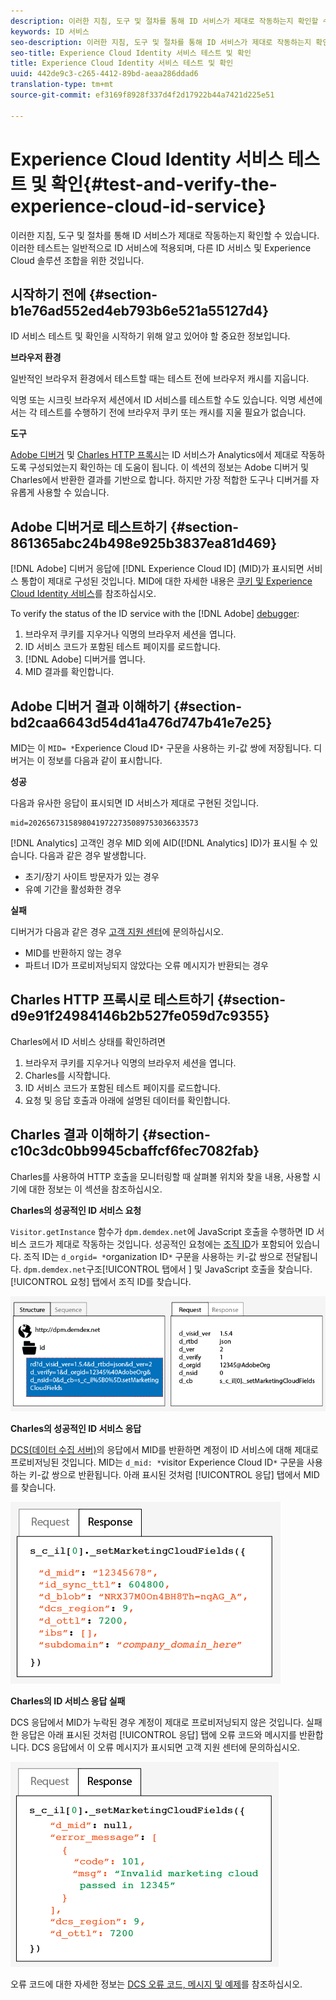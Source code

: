 ```yaml
---
description: 이러한 지침, 도구 및 절차를 통해 ID 서비스가 제대로 작동하는지 확인할 수 있습니다. 이러한 테스트는 일반적으로 ID 서비스에 적용되며, 다른 ID 서비스 및 Experience Cloud 솔루션 조합을 위한 것입니다.
keywords: ID 서비스
seo-description: 이러한 지침, 도구 및 절차를 통해 ID 서비스가 제대로 작동하는지 확인할 수 있습니다. 이러한 테스트는 일반적으로 ID 서비스에 적용되며, 다른 ID 서비스 및 Experience Cloud 솔루션 조합을 위한 것입니다.
seo-title: Experience Cloud Identity 서비스 테스트 및 확인
title: Experience Cloud Identity 서비스 테스트 및 확인
uuid: 442de9c3-c265-4412-89bd-aeaa286ddad6
translation-type: tm+mt
source-git-commit: ef3169f8928f337d4f2d17922b44a7421d225e51

---
```



# Experience Cloud Identity 서비스 테스트 및 확인{#test-and-verify-the-experience-cloud-id-service}

이러한 지침, 도구 및 절차를 통해 ID 서비스가 제대로 작동하는지 확인할 수 있습니다. 이러한 테스트는 일반적으로 ID 서비스에 적용되며, 다른 ID 서비스 및 Experience Cloud 솔루션 조합을 위한 것입니다.

## 시작하기 전에 {#section-b1e76ad552ed4eb793b6e521a55127d4}

ID 서비스 테스트 및 확인을 시작하기 위해 알고 있어야 할 중요한 정보입니다.

**브라우저 환경**

일반적인 브라우저 환경에서 테스트할 때는 테스트 전에 브라우저 캐시를 지웁니다.

익명 또는 시크릿 브라우저 세션에서 ID 서비스를 테스트할 수도 있습니다. 익명 세션에서는 각 테스트를 수행하기 전에 브라우저 쿠키 또는 캐시를 지울 필요가 없습니다.

**도구**

[ Adobe 디버거](https://marketing.adobe.com/resources/help/en_US/sc/implement/debugger.html) 및 [Charles HTTP 프록시](https://www.charlesproxy.com/)는 ID 서비스가 Analytics에서 제대로 작동하도록 구성되었는지 확인하는 데 도움이 됩니다. 이 섹션의 정보는 Adobe 디버거 및 Charles에서 반환한 결과를 기반으로 합니다. 하지만 가장 적합한 도구나 디버거를 자유롭게 사용할 수 있습니다.

## Adobe 디버거로 테스트하기 {#section-861365abc24b498e925b3837ea81d469}

[!DNL Adobe] 디버거 응답에 [!DNL Experience Cloud ID] (MID)가 표시되면 서비스 통합이 제대로 구성된 것입니다. MID에 대한 자세한 내용은 [쿠키 및 Experience Cloud Identity 서비스](../introduction/cookies.md)를 참조하십시오.

To verify the status of the ID service with the [!DNL Adobe] [debugger](https://marketing.adobe.com/resources/help/en_US/sc/implement/debugger.html):

1. 브라우저 쿠키를 지우거나 익명의 브라우저 세션을 엽니다.
1. ID 서비스 코드가 포함된 테스트 페이지를 로드합니다.
1. [!DNL Adobe] 디버거를 엽니다.
1. MID 결과를 확인합니다.

## Adobe 디버거 결과 이해하기 {#section-bd2caa6643d54d41a476d747b41e7e25}

MID는 이 `MID= *`Experience Cloud ID`*` 구문을 사용하는 키-값 쌍에 저장됩니다. 디버거는 이 정보를 다음과 같이 표시합니다.

**성공**

다음과 유사한 응답이 표시되면 ID 서비스가 제대로 구현된 것입니다.

```
mid=20265673158980419722735089753036633573
```

[!DNL Analytics] 고객인 경우 MID 외에 AID([!DNL Analytics] ID)가 표시될 수 있습니다. 다음과 같은 경우 발생합니다.

* 초기/장기 사이트 방문자가 있는 경우
* 유예 기간을 활성화한 경우

**실패**

디버거가 다음과 같은 경우 [고객 지원 센터](https://helpx.adobe.com/marketing-cloud/contact-support.html)에 문의하십시오.

* MID를 반환하지 않는 경우
* 파트너 ID가 프로비저닝되지 않았다는 오류 메시지가 반환되는 경우

## Charles HTTP 프록시로 테스트하기 {#section-d9e91f24984146b2b527fe059d7c9355}

Charles에서 ID 서비스 상태를 확인하려면

1. 브라우저 쿠키를 지우거나 익명의 브라우저 세션을 엽니다.
1. Charles를 시작합니다.
1. ID 서비스 코드가 포함된 테스트 페이지를 로드합니다.
1. 요청 및 응답 호출과 아래에 설명된 데이터를 확인합니다.

## Charles 결과 이해하기 {#section-c10c3dc0bb9945cbaffcf6fec7082fab}

Charles를 사용하여 HTTP 호출을 모니터링할 때 살펴볼 위치와 찾을 내용, 사용할 시기에 대한 정보는 이 섹션을 참조하십시오.

**Charles의 성공적인 ID 서비스 요청**

`Visitor.getInstance` 함수가 `dpm.demdex.net`에 JavaScript 호출을 수행하면 ID 서비스 코드가 제대로 작동하는 것입니다. 성공적인 요청에는 [조직 ID](../reference/requirements.md#section-a02f537129a64ffbb690d5738d360c26)가 포함되어 있습니다. 조직 ID는 `d_orgid= *`organization ID`*` 구문을 사용하는 키-값 쌍으로 전달됩니다. `dpm.demdex.net`구조[!UICONTROL  탭에서 ] 및 JavaScript 호출을 찾습니다. [!UICONTROL 요청] 탭에서 조직 ID를 찾습니다.

![](assets/charles_request.png)

**Charles의 성공적인 ID 서비스 응답**

[DCS(데이터 수집 서버)](https://marketing.adobe.com/resources/help/en_US/aam/c_compcollect.html)의 응답에서 MID를 반환하면 계정이 ID 서비스에 대해 제대로 프로비저닝된 것입니다. MID는 `d_mid: *`visitor Experience Cloud ID`*` 구문을 사용하는 키-값 쌍으로 반환됩니다. 아래 표시된 것처럼 [!UICONTROL 응답] 탭에서 MID를 찾습니다.

![](assets/charles_response_success.png)

**Charles의 ID 서비스 응답 실패**

DCS 응답에서 MID가 누락된 경우 계정이 제대로 프로비저닝되지 않은 것입니다. 실패한 응답은 아래 표시된 것처럼 [!UICONTROL 응답] 탭에 오류 코드와 메시지를 반환합니다. DCS 응답에서 이 오류 메시지가 표시되면 고객 지원 센터에 문의하십시오.

![](assets/charles_response_unsuccessful.png)

오류 코드에 대한 자세한 정보는 [DCS 오류 코드, 메시지 및 예제](https://marketing.adobe.com/resources/help/en_US/aam/dcs_error_codes.html)를 참조하십시오.

